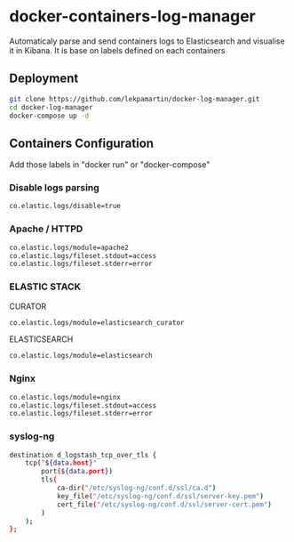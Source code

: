 # docker-containers-log-manager
Automaticaly parse and send containers logs to Elasticsearch and visualise it in Kibana. It is base on labels defined on each containers 

## Deployment 

```bash
git clone https://github.com/lekpamartin/docker-log-manager.git
cd docker-log-manager
docker-compose up -d
```

## Containers Configuration

Add those labels in "docker run" or "docker-compose"

### Disable logs parsing
```bash
co.elastic.logs/disable=true
```

### Apache / HTTPD
```bash
co.elastic.logs/module=apache2
co.elastic.logs/fileset.stdout=access
co.elastic.logs/fileset.stderr=error
```

### ELASTIC STACK
CURATOR
```bash
co.elastic.logs/module=elasticsearch_curator
```
ELASTICSEARCH
```bash
co.elastic.logs/module=elasticsearch
```


### Nginx
```bash
co.elastic.logs/module=nginx
co.elastic.logs/fileset.stdout=access
co.elastic.logs/fileset.stderr=error
```

### syslog-ng

```bash
destination d_logstash_tcp_over_tls {
	tcp("${data.host}"
		port(${data.port})
		tls(
			ca-dir("/etc/syslog-ng/conf.d/ssl/ca.d")
			key_file("/etc/syslog-ng/conf.d/ssl/server-key.pem")
			cert_file("/etc/syslog-ng/conf.d/ssl/server-cert.pem")
		)
	);
};
```
